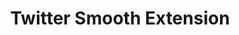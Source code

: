 ---
title: "Twitter Smooth Extension"
desc: "Twitter smooth extension is an extension which aims to change the theme of the Twitter website, and make it a smooth theme."
link: "https://github.com/onRuntime/twitter-smooth-extension"
thumbnail_link: "/assets/img/projects/twitter-smooth-extension.jpg"
tags: ["Open Source", "Extension"]
---